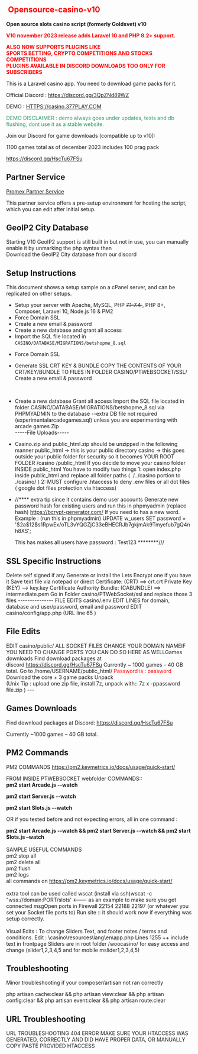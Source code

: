 <h2><span style="color: #ff0000;"><strong>&nbsp;Opensource-casino-v10</strong></span></h2>
<div class="container">
<p><strong>Open source slots casino script (formerly Goldsvet) v10</strong></p>
<p><span style="color: #ff0000;"><strong>V10 november 2023 release adds Laravel 10 and PHP 8.2+ support.</strong></span></p>
<p><span style="color: #ff0000;"><strong>ALSO NOW SUPPORTS PLUGINS LIKE&nbsp;<br />SPORTS BETTING, CRYPTO COMPETITIONS AND STOCKS COMPETITIONS<br />PLUGINS AVAILABLE IN DISCORD DOWNLOADS TOO ONLY FOR SUBSCRIBERS&nbsp;</strong></span></p>
<p>This is a Laravel casino app. You need to download game packs for it.</p> 
  <p>Official Discord : <a href="https://discord.gg/3QpZNd89WZ"> https://discord.gg/3QpZNd89WZ</a></p>
<p>DEMO : <a href="HTTPS:///casino.377PLAY.COM">HTTPS://casino.377PLAY.COM</a></p>
<p><span style="color: #339966;">DEMO DISCLAIMER : demo always goes under updates, tests and db flushing, dont use it as a stable website.</span></p>
<p>Join our Discord for game downloads (compatible up to v10):</p><p>1100 games total as of december 2023 includes 100 prag pack</p>
<p><a href="https://discord.gg/HscTu67FSu">https://discord.gg/HscTu67FSu</a></p>
<h2>Partner Service</h2>
<p><a href="https://promex.me/shop/discordoffers/goldsvet-version-9-complete-php-script-laravel-9-php8/">Promex Partner Service</a></p>
<p class="note">This partner service offers a pre-setup environment for hosting the script, which you can edit after initial setup.</p>
<h2>GeoIP2 City Database</h2>
<p>Starting V10 GeoIP2 support is still built in but not in use, you can manually enable it by unmarking the php syntax then<br />Download the GeoIP2 City database from our discord</p>
<h2>Setup Instructions</h2>
<p>This document shows a setup sample on a cPanel server, and can be replicated on other setups.</p>
<ul>
<li>Setup your server with Apache, MySQL, PHP <span style="text-decoration: line-through;">7.1-7.4&nbsp;</span>, PHP 8+, Composer, Laravel 10, Node.js 16 &amp; PM2</li>
<li>Force Domain SSL</li>
<li>Create a new email &amp; password</li>
<li>Create a new database and grant all access</li>
<li>Import the SQL file located in <code>CASINO/DATABASE/MIGRATIONS/betshopme_8.sql</code></li>
<li>
<p dir="auto">Force Domain SSL</p>
</li>
<li>
<p dir="auto">Generate SSL CRT KEY &amp; BUNDLE COPY THE CONTENTS OF YOUR CRT/KEY/BUNDLE TO FILES IN FOLDER CASINO/PTWEBSOCKET/SSL/ Create a new email &amp; password</p>
<p dir="auto">&nbsp;</p>
</li>
<li>
<p dir="auto">Create a new database Grant all access Import the SQL file located in folder CASINO/DATABASE/MIGRATIONS/betshopme_8.sql via PHPMYADMIN to the database --extra DB file not required (experimentalarcadegames.sql) unless you are experimenting with arcade games Zip<br />-----File Uploads-----</p>
</li>
<li>
<p dir="auto">Casino.zip and public_html.zip should be unzipped in the following manner public_html &rarr; this is your public directory casino &rarr; this goes outside your public folder for security so it becomes YOUR ROOT FOLDER /casino /public_html If you decide to move your casino folder INSIDE public_html You have to modify two things 1: open index.php inside public_html and replace all folder paths ( ./../casino portion to ./casino/ ) 2: MUST configure .htaccess to deny .env files or all dot files ( google dot files protection via htaccess)</p>
</li>
<li>
<p dir="auto">//**** extra tip since it contains demo user accounts Generate new password hash for existing users and run this in phpmyadmin (replace hash)&nbsp;<a href="https://bcrypt-generator.com/" rel="nofollow">https://bcrypt-generator.com/</a>&nbsp;If you need to has a new word. Example : (run this in phpmyadmin) UPDATE w_users SET password = '$2a$12$s1RpwEx/oTL3vYQGZjC33eBHECRJb7gkjmAk9Tmyefub7gQ4nh8XS';</p>
<p dir="auto">This has makes all users have password : Test123 ********///</p>
</li>
</ul>
<h2>SSL Specific Instructions</h2>
<p>Delete self signed if any Generate or install the Lets Encrypt one if you have it Save text file via notepad or direct Certificate: (CRT) ==&gt; crt.crt Private Key (KEY) --&gt; key.key Certificate Authority Bundle: (CABUNDLE) ==&gt; intermediate.pem Go in Folder casino/PTWebSocket/ssl and replace those 3 files --------------- FILE EDITS casino/.env EDIT LINES for domain, database and user/password, email and password EDIT casino/config/app.php (URL line 65 )</p>
<h2>File Edits</h2>
<p dir="auto">EDIT casino/public/ ALL SOCKET FILES CHANGE YOUR DOMAIN NAMEIF YOU NEED TO CHANGE PORTS YOU CAN DO SO HERE AS WELLGames downloads Find download packages at discord&nbsp;<a href="https://discord.gg/HscTu67FSu" rel="nofollow">https://discord.gg/HscTu67FSu</a>&nbsp;Currently ~ 1000 games &ndash; 40 GB total. Go to /home/USERNAME/public_html/ <span style="color: #ff0000;">Password is : password</span> Download the core + 3 game packs Unpack <br />(Unix Tip : upload one zip file, install 7z, unpack with:: 7z x -ppassword file.zip ) ---</p>
<h2>Games Downloads</h2>
<p>Find download packages at Discord: <a href="https://discord.gg/HscTu67FSu">https://discord.gg/HscTu67FSu</a></p>
<p>Currently ~1000 games &ndash; 40 GB total.</p>
<h2>PM2 Commands</h2>
<p>PM2 COMMANDS <a href="https://pm2.keymetrics.io/docs/usage/quick-start/" rel="nofollow">https://pm2.keymetrics.io/docs/usage/quick-start/</a>&nbsp;</p>
<p>FROM INSIDE&nbsp;PTWEBSOCKET webfolder COMMANDS::<br /><strong>pm2 start Arcade.js --watch </strong></p>
<p><strong>pm2 start Server.js --watch </strong></p>
<p><strong>pm2 start Slots.js --watch </strong></p>
<p>OR if you tested before and not expecting errors, all in one command :</p>
<p><strong>pm2 start Arcade.js --watch &amp;&amp; pm2 start Server.js --watch &amp;&amp; pm2 start Slots.js &ndash;watch</strong> <br /><br />SAMPLE USEFUL COMMANDS <br />pm2 stop all <br />pm2 delete all <br />pm2 flush <br />pm2 logs <br />all commands on&nbsp;<a href="https://pm2.keymetrics.io/docs/usage/quick-start/" rel="nofollow">https://pm2.keymetrics.io/docs/usage/quick-start/</a>&nbsp;<br /><br />extra tool can be used called wscat (install via ssh)wscat -c "wss://domain:PORT/slots' &lt;--- as an example to make sure you get connected msgOpen ports in Firewall 22154 22188 22197 (or whatever you set your Socket file ports to) Run site :: it should work now if everything was setup correctly. <br /><br />Visual Edits : To change Sliders Text, and footer notes / terms and conditions. Edit : \casino\resources\lang\en\app.php Lines 1255 ++ include text in frontpage Sliders are in root folder /woocasino/ for easy access and change (slider1,2,3,4,5 and for mobile mslider1,2,3,4,5)</p>
<h2>Troubleshooting</h2>
<p dir="auto">Minor troubleshooting if your composer/artisan not ran correctly</p>
<p dir="auto">php artisan cache:clear &amp;&amp; php artisan view:clear &amp;&amp; php artisan config:clear &amp;&amp; php artisan event:clear &amp;&amp; php artisan route:clear</p>
<h2>URL Troubleshooting</h2>
<p dir="auto">URL TROUBLESHOOTING 404 ERROR MAKE SURE YOUR HTACCESS WAS GENERATED, CORRECTLY AND DID HAVE PROPER DATA, OR MANUALLY COPY PASTE PROVIDED HTACCESS&nbsp;</p>
<p dir="auto">&nbsp;</p>
</div>

